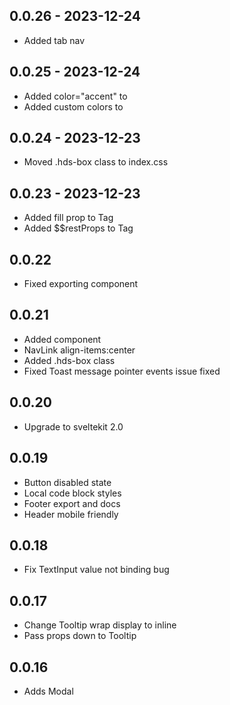 ## 0.0.26 - 2023-12-24
- Added tab nav

## 0.0.25 - 2023-12-24
- Added color="accent" to <Tag>
- Added custom colors to <Tag>

## 0.0.24 - 2023-12-23
- Moved .hds-box class to index.css

## 0.0.23 - 2023-12-23
- Added fill prop to Tag
- Added $$restProps to Tag

## 0.0.22
- Fixed exporting <Tag> component

## 0.0.21
- Added <Tag> component
- NavLink align-items:center
- Added .hds-box class
- Fixed Toast message pointer events issue fixed

## 0.0.20
- Upgrade to sveltekit 2.0

## 0.0.19
- Button disabled state
- Local code block styles
- Footer export and docs
- Header mobile friendly

## 0.0.18
- Fix TextInput value not binding bug

## 0.0.17
- Change Tooltip wrap display to inline
- Pass props down to Tooltip

## 0.0.16
- Adds Modal